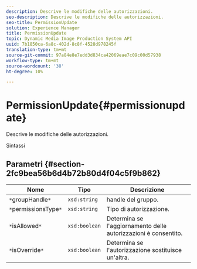```yaml
---
description: Descrive le modifiche delle autorizzazioni.
seo-description: Descrive le modifiche delle autorizzazioni.
seo-title: PermissionUpdate
solution: Experience Manager
title: PermissionUpdate
topic: Dynamic Media Image Production System API
uuid: 7b1850ca-6a8c-402d-8c8f-4528d978245f
translation-type: tm+mt
source-git-commit: 97a84e8e7edd3d834ca42069eae7c09c00d57938
workflow-type: tm+mt
source-wordcount: '38'
ht-degree: 10%

---
```



# PermissionUpdate{#permissionupdate}

Descrive le modifiche delle autorizzazioni.

Sintassi

## Parametri {#section-2fc9bea56b6d4b72b80d4f04c5f9b862}

| Nome | Tipo | Descrizione |
|---|---|---|
| `*`groupHandle`*` | `xsd:string` | handle del gruppo. |
| `*`permissionsType`*` | `xsd:string` | Tipo di autorizzazione. |
| `*`isAllowed`*` | `xsd:boolean` | Determina se l&#39;aggiornamento delle autorizzazioni è consentito. |
| `*`isOverride`*` | `xsd:boolean` | Determina se l&#39;autorizzazione sostituisce un&#39;altra. |

